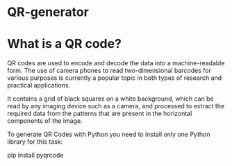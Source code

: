 # QR-generator

# What is a QR code?
QR codes are used to encode and decode the data into a machine-readable form. The use of camera phones to read two-dimensional barcodes for various purposes is currently a popular topic in both types of research and practical applications. 

It contains a grid of black squares on a white background, which can be read by any imaging device such as a camera, and processed to extract the required data from the patterns that are present in the horizontal components of the image.

To generate QR Codes with Python you need to install only one Python library for this task:

 pip install pyqrcode
